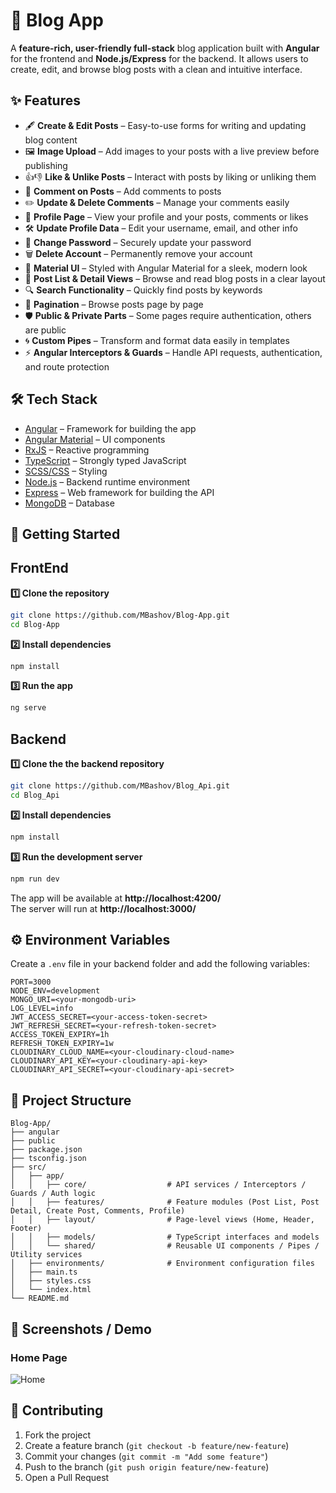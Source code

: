 # 📝 Blog App

A **feature-rich, user-friendly full-stack** blog application built with **Angular** for the frontend and **Node.js/Express** for the backend. It allows users to create, edit, and browse blog posts with a clean and intuitive interface.

## ✨ Features
- 🖋 **Create & Edit Posts** – Easy-to-use forms for writing and updating blog content  
- 🖼 **Image Upload** – Add images to your posts with a live preview before publishing  
- 👍👎 **Like & Unlike Posts** – Interact with posts by liking or unliking them  
- 💬 **Comment on Posts** – Add comments to posts  
- ✏️ **Update & Delete Comments** – Manage your comments easily  
- 👤 **Profile Page** – View your profile and your posts, comments or likes  
- 🛠 **Update Profile Data** – Edit your username, email, and other info  
- 🔑 **Change Password** – Securely update your password  
- 🗑 **Delete Account** – Permanently remove your account  
- 🎨 **Material UI** – Styled with Angular Material for a sleek, modern look  
- 📂 **Post List & Detail Views** – Browse and read blog posts in a clear layout  
- 🔍 **Search Functionality** – Quickly find posts by keywords  
- 🔢 **Pagination** – Browse posts page by page  
- 🛡 **Public & Private Parts** – Some pages require authentication, others are public  
- 🌀 **Custom Pipes** – Transform and format data easily in templates  
- ⚡ **Angular Interceptors & Guards** – Handle API requests, authentication, and route protection  


## 🛠 Tech Stack
- [Angular](https://angular.io/) – Framework for building the app  
- [Angular Material](https://material.angular.io/) – UI components  
- [RxJS](https://rxjs.dev/) – Reactive programming  
- [TypeScript](https://www.typescriptlang.org/) – Strongly typed JavaScript  
- [SCSS/CSS](https://developer.mozilla.org/en-US/docs/Web/CSS) – Styling  
- [Node.js](https://nodejs.org/) – Backend runtime environment  
- [Express](https://expressjs.com/) – Web framework for building the API  
- [MongoDB](https://www.mongodb.com/) – Database  

## 🚀 Getting Started

## FrontEnd  
**1️⃣ Clone the repository**  
```bash
git clone https://github.com/MBashov/Blog-App.git
cd Blog-App

```
**2️⃣ Install dependencies**  
```bash
npm install

```
**3️⃣ Run the app**  
```bash
ng serve

```
## Backend  
**1️⃣ Clone the the backend repository**  
```bash
git clone https://github.com/MBashov/Blog_Api.git  
cd Blog_Api

```
**2️⃣ Install dependencies**  
```bash
npm install

```
**3️⃣ Run the development server**  
```bash
npm run dev
```

The app will be available at **http://localhost:4200/**  
The server will run at **http://localhost:3000/**    

## ⚙️ Environment Variables

Create a `.env` file in your backend folder and add the following variables:

```env
PORT=3000
NODE_ENV=development
MONGO_URI=<your-mongodb-uri>
LOG_LEVEL=info
JWT_ACCESS_SECRET=<your-access-token-secret>
JWT_REFRESH_SECRET=<your-refresh-token-secret>
ACCESS_TOKEN_EXPIRY=1h
REFRESH_TOKEN_EXPIRY=1w
CLOUDINARY_CLOUD_NAME=<your-cloudinary-cloud-name>
CLOUDINARY_API_KEY=<your-cloudinary-api-key>
CLOUDINARY_API_SECRET=<your-cloudinary-api-secret>
```

## 📂 Project Structure
```
Blog-App/
├── angular
├── public
├── package.json
├── tsconfig.json
├── src/
│   ├── app/
│   │   ├── core/                  # API services / Interceptors / Guards / Auth logic
│   │   ├── features/              # Feature modules (Post List, Post Detail, Create Post, Comments, Profile)
│   │   ├── layout/                # Page-level views (Home, Header, Footer)
│   │   ├── models/                # TypeScript interfaces and models
│   │   └── shared/                # Reusable UI components / Pipes / Utility services
│   ├── environments/              # Environment configuration files
│   ├── main.ts
│   ├── styles.css
│   └── index.html
└── README.md

```

## 📸 Screenshots / Demo
### Home Page
![Home](public/home.png) 


## 🤝 Contributing
1. Fork the project  
2. Create a feature branch (`git checkout -b feature/new-feature`)  
3. Commit your changes (`git commit -m "Add some feature"`)  
4. Push to the branch (`git push origin feature/new-feature`)  
5. Open a Pull Request  